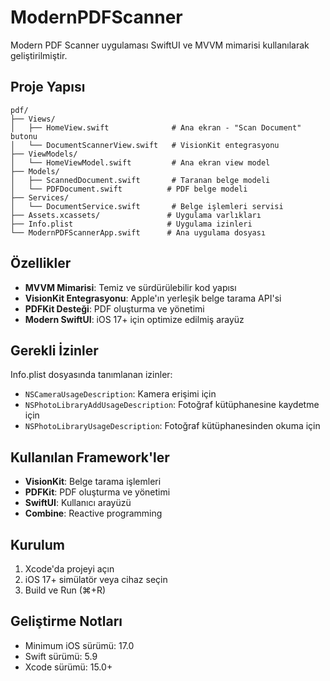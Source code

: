 # ModernPDFScanner

Modern PDF Scanner uygulaması SwiftUI ve MVVM mimarisi kullanılarak geliştirilmiştir.

## Proje Yapısı

```
pdf/
├── Views/
│   ├── HomeView.swift              # Ana ekran - "Scan Document" butonu
│   └── DocumentScannerView.swift   # VisionKit entegrasyonu
├── ViewModels/
│   └── HomeViewModel.swift         # Ana ekran view model
├── Models/
│   ├── ScannedDocument.swift       # Taranan belge modeli
│   └── PDFDocument.swift          # PDF belge modeli
├── Services/
│   └── DocumentService.swift       # Belge işlemleri servisi
├── Assets.xcassets/               # Uygulama varlıkları
├── Info.plist                     # Uygulama izinleri
└── ModernPDFScannerApp.swift      # Ana uygulama dosyası
```

## Özellikler

- **MVVM Mimarisi**: Temiz ve sürdürülebilir kod yapısı
- **VisionKit Entegrasyonu**: Apple'ın yerleşik belge tarama API'si
- **PDFKit Desteği**: PDF oluşturma ve yönetimi
- **Modern SwiftUI**: iOS 17+ için optimize edilmiş arayüz

## Gerekli İzinler

Info.plist dosyasında tanımlanan izinler:
- `NSCameraUsageDescription`: Kamera erişimi için
- `NSPhotoLibraryAddUsageDescription`: Fotoğraf kütüphanesine kaydetme için
- `NSPhotoLibraryUsageDescription`: Fotoğraf kütüphanesinden okuma için

## Kullanılan Framework'ler

- **VisionKit**: Belge tarama işlemleri
- **PDFKit**: PDF oluşturma ve yönetimi
- **SwiftUI**: Kullanıcı arayüzü
- **Combine**: Reactive programming

## Kurulum

1. Xcode'da projeyi açın
2. iOS 17+ simülatör veya cihaz seçin
3. Build ve Run (⌘+R)

## Geliştirme Notları

- Minimum iOS sürümü: 17.0
- Swift sürümü: 5.9
- Xcode sürümü: 15.0+
